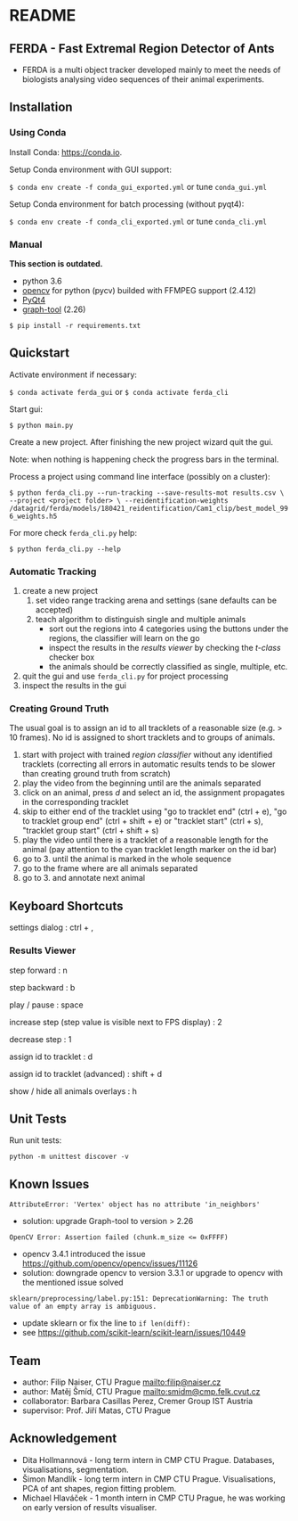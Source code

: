 # README

## FERDA - Fast Extremal Region Detector of Ants

- FERDA is a multi object tracker developed mainly to meet the needs of biologists analysing video sequences of their animal experiments.

## Installation

### Using Conda

Install Conda: https://conda.io.

Setup Conda environment with GUI support:

`$ conda env create -f conda_gui_exported.yml` or tune `conda_gui.yml`

Setup Conda environment for batch processing (without pyqt4):

`$ conda env create -f conda_cli_exported.yml` or tune `conda_cli.yml`

### Manual

**This section is outdated.**

* python 3.6
* [opencv](http://opencv.org) for python (pycv) builded with FFMPEG support (2.4.12)
* [PyQt4](https://www.riverbankcomputing.com/software/pyqt/download)
* [graph-tool](https://pypi.python.org/pypi/graph-tool) (2.26)

`$ pip install -r requirements.txt`

## Quickstart

Activate environment if necessary:

`$ conda activate ferda_gui` or `$ conda activate ferda_cli`

Start gui:

`$ python main.py`

Create a new project. After finishing the new project wizard quit
the gui.

Note: when nothing is happening check the progress bars in the terminal.

Process a project using command line interface (possibly on a cluster):

`$ python ferda_cli.py --run-tracking --save-results-mot results.csv \
--project <project folder> \
--reidentification-weights /datagrid/ferda/models/180421_reidentification/Cam1_clip/best_model_996_weights.h5`

For more check `ferda_cli.py` help:

`$ python ferda_cli.py --help`
    
### Automatic Tracking    

1. create a new project
    1. set video range tracking arena and settings (sane defaults can be accepted)
    2. teach algorithm to distinguish single and multiple animals
        - sort out the regions into 4 categories using the buttons under the regions, the classifier will learn on the go
        - inspect the results in the *results viewer* by checking the *t-class* checker box
        - the animals should be correctly classified as single, multiple, etc.
2. quit the gui and use `ferda_cli.py` for project processing
3. inspect the results in the gui


### Creating Ground Truth

The usual goal is to assign an id to all tracklets of a reasonable size (e.g. > 10 frames). No id is assigned to short tracklets and to groups of animals.

1. start with project with trained *region classifier* without any identified tracklets
   (correcting all errors in automatic results tends to be slower than creating ground 
   truth from scratch)
2. play the video from the beginning until are the animals separated
3. click on an animal, press *d* and select an id, the assignment propagates 
   in the corresponding tracklet
4. skip to either end of the tracklet using "go to tracklet end" (ctrl + e), "go to tracklet group end" (ctrl + shift + e) or "tracklet start" (ctrl + s), "tracklet group start" (ctrl + shift + s)
5. play the video until there is a tracklet of a reasonable length for the animal (pay attention to the cyan tracklet length marker on the id bar)
6. go to 3. until the animal is marked in the whole sequence
7. go to the frame where are all animals separated
8. go to 3. and annotate next animal

## Keyboard Shortcuts

settings dialog
: ctrl + ,

### Results Viewer

step forward
: n

step backward
: b

play / pause
: space

increase step (step value is visible next to FPS display)
: 2

decrease step
: 1

assign id to tracklet
: d

assign id to tracklet (advanced)
: shift + d

show / hide all animals overlays
: h

## Unit Tests

Run unit tests:

`python -m unittest discover -v`

## Known Issues

`AttributeError: 'Vertex' object has no attribute 'in_neighbors'`

- solution: upgrade Graph-tool to version > 2.26

`OpenCV Error: Assertion failed (chunk.m_size <= 0xFFFF)`

- opencv 3.4.1 introduced the issue https://github.com/opencv/opencv/issues/11126
- solution: downgrade opencv to version 3.3.1 or upgrade to opencv with the mentioned issue solved

`sklearn/preprocessing/label.py:151: DeprecationWarning: The truth value of an empty array is ambiguous.`

- update sklearn or fix the line to `if len(diff):`
- see https://github.com/scikit-learn/scikit-learn/issues/10449

## Team

* author: Filip Naiser, CTU Prague <mailto:filip@naiser.cz>
* author: Matěj Šmíd, CTU Prague <mailto:smidm@cmp.felk.cvut.cz>
* collaborator: Barbara Casillas Perez, Cremer Group IST Austria 
* supervisor: Prof. Jiří Matas, CTU Prague

## Acknowledgement

* Dita Hollmannová - long term intern in CMP CTU Prague. Databases, visualisations, segmentation.
* Šimon Mandlík - long term intern in CMP CTU Prague. Visualisations, PCA of ant shapes, region fitting problem.
* Michael Hlaváček - 1 month intern in CMP CTU Prague, he was working on early version of results visualiser.

